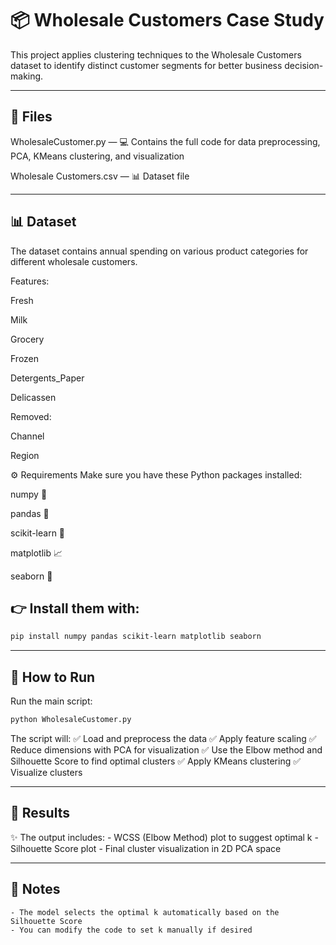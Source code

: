 # 📦 Wholesale Customers Case Study
This project applies clustering techniques to the Wholesale Customers dataset to identify distinct customer segments for better business decision-making.

---

## 📂 Files
WholesaleCustomer.py — 💻 Contains the full code for data preprocessing, PCA, KMeans clustering, and visualization

Wholesale Customers.csv — 📊 Dataset file

---

## 📊 Dataset
The dataset contains annual spending on various product categories for different wholesale customers.

Features:

Fresh

Milk

Grocery

Frozen

Detergents_Paper

Delicassen

Removed:

Channel

Region

⚙️ Requirements
Make sure you have these Python packages installed:

numpy 🧮

pandas 📝

scikit-learn 🤖

matplotlib 📈

seaborn 🎨

## 👉 Install them with:

```bash
pip install numpy pandas scikit-learn matplotlib seaborn
```

---

## 🚀 How to Run
Run the main script:

```bash
python WholesaleCustomer.py
```

The script will:
✅ Load and preprocess the data
✅ Apply feature scaling
✅ Reduce dimensions with PCA for visualization
✅ Use the Elbow method and Silhouette Score to find optimal clusters
✅ Apply KMeans clustering
✅ Visualize clusters

---

## 📝 Results
✨ The output includes:
    - WCSS (Elbow Method) plot to suggest optimal k
    - Silhouette Score plot
    - Final cluster visualization in 2D PCA space

---

## 📌 Notes
    - The model selects the optimal k automatically based on the Silhouette Score
    - You can modify the code to set k manually if desired
